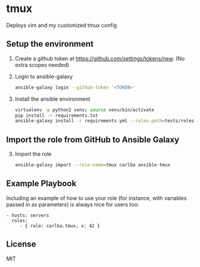 tmux
====

Deploys vim and my customized tmux config 

Setup the environment
---------------------

1. Create a github token at https://github.com/settings/tokens/new. (No extra scopes needed)

2. Login to ansible-galaxy

   ```bash
   ansible-galaxy login --github-token '<TOKEN>'   
   ```

3. Install the ansible environment
    
   ```bash
   virtualenv -p python2 venv; source venv/bin/activate
   pip install -r requirements.txt
   ansible-galaxy install -r requirements.yml --roles-path=tests/roles
   ```

Import the role from GitHub to Ansible Galaxy
---------------------------------------------

3. Import the role
   ```bash
   ansible-galaxy import --role-name=tmux carlba ansible-tmux
   ```

Example Playbook
----------------

Including an example of how to use your role (for instance, with variables passed in as parameters) is always nice for users too:

    - hosts: servers
      roles:
         - { role: carlba.tmux, x: 42 }

License
-------

MIT

